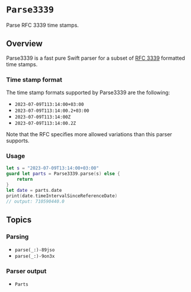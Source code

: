 # ``Parse3339``

Parse RFC 3339 time stamps.

## Overview

Parse3339 is a fast pure Swift parser for a subset of [RFC 3339] formatted time stamps. 

[RFC 3339]: https://www.rfc-editor.org/rfc/rfc3339

### Time stamp format

The time stamp formats supported by Parse3339 are the following:

- `2023-07-09T113:14:00+03:00`
- `2023-07-09T113:14:00.2+03:00`
- `2023-07-09T113:14:00Z`
- `2023-07-09T113:14:00.2Z`

Note that the RFC specifies more allowed variations than this parser supports.

### Usage

```swift
let s = "2023-07-09T13:14:00+03:00"
guard let parts = Parse3339.parse(s) else {
    return
}
let date = parts.date
print(date.timeIntervalSinceReferenceDate)
// output: 710590440.0
```

## Topics

### Parsing

- ``parse(_:)-89jso``
- ``parse(_:)-9on3x``

### Parser output

- ``Parts``
